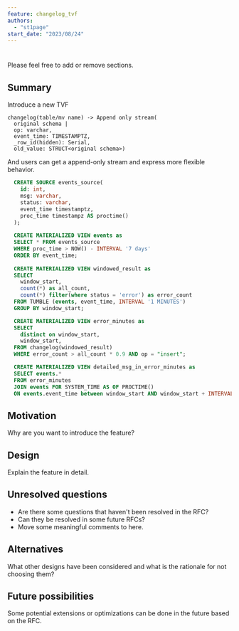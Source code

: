 ```yaml
---
feature: changelog_tvf
authors:
  - "st1page"
start_date: "2023/08/24"
---
```


# 

Please feel free to add or remove sections.

## Summary

Introduce a new TVF 
```
changelog(table/mv name) -> Append only stream(
  original schema | 
  op: varchar, 
  event_time: TIMESTAMPTZ, 
  _row_id(hidden): Serial,
  old_value: STRUCT<original schema>)
```
And users can get a append-only stream and express more flexible behavior. 
```SQL
  CREATE SOURCE events_source(
    id: int, 
    msg: varchar, 
    status: varchar, 
    event_time timestamptz, 
    proc_time timestampz AS proctime()
  );
  
  CREATE MATERIALIZED VIEW events as
  SELECT * FROM events_source 
  WHERE proc_time > NOW() - INTERVAL '7 days' 
  ORDER BY event_time;
  
  CREATE MATERIALIZED VIEW windowed_result as 
  SELECT 
    window_start,
    count(*) as all_count,
    count(*) filter(where status = 'error') as error_count
  FROM TUMBLE (events, event_time, INTERVAL '1 MINUTES')
  GROUP BY window_start;

  CREATE MATERIALIZED VIEW error_minutes as 
  SELECT 
    distinct on window_start,
    window_start,
  FROM changelog(windowed_result) 
  WHERE error_count > all_count * 0.9 AND op = "insert";

  CREATE MATERIALIZED VIEW detailed_msg_in_error_minutes as 
  SELECT events.*
  FROM error_minutes 
  JOIN events FOR SYSTEM_TIME AS OF PROCTIME()
  ON events.event_time between window_start AND window_start + INTERVAL '1 MINUTES';
```



## Motivation

Why are you want to introduce the feature?

## Design

Explain the feature in detail.

## Unresolved questions

* Are there some questions that haven't been resolved in the RFC?
* Can they be resolved in some future RFCs?
* Move some meaningful comments to here.

## Alternatives

What other designs have been considered and what is the rationale for not choosing them?

## Future possibilities

Some potential extensions or optimizations can be done in the future based on the RFC.
